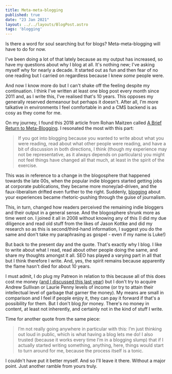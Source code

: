 ```yaml
---
title: Meta-meta-blogging
published: true
date: "23 Jan 2021"
layout: ../../layouts/BlogPost.astro
tags: 'blogging'
---
```


Is there a word for soul searching but for blogs? Meta-meta-blogging will have to do for now.

I've been doing a lot of that lately because as my output has increased, so have my questions about why I blog at all. It's nothing new; I've asking myself why for nearly a decade. It started out as fun and then fear of no one reading but I carried on regardless because I knew _some_ people were.

And now I know more do but I can't shake off the feeling despite my continuation. I think I've written at least one blog post every month since 2011 and, as I write this, I've realised that's 10 years. This opposes my generally reserved demeanour but perhaps it doesn't. After all, I'm more talkative in environments I feel comfortable in and a CMS backend is as cosy as they come for me.

On my journey, I found this 2018 article from Rohan Maitzen called [A Brief Return to Meta-Blogging](https://rohanmaitzen.com/2018/11/13/a-brief-return-to-meta-blogging/). I resonated the most with this part:

> If you got into blogging because you wanted to write about what you were reading, read about what other people were reading, and have a bit of discussion in both directions, I think (though my experience may not be representative, as it always depends on particulars) you might not feel things have changed all that much, at least in the spirit of the exercise.

This was in reference to a change in the blogosphere that happened towards the late 00s, when the popular indie bloggers started getting jobs at corporate publications, they became more money/ad-driven, and the faux-liberalism drifted even further to the right. Suddenly, [blogging](/wiki/blogging/) about your experiences became rhetoric-pushing through the guise of journalism.

This, in turn, changed how readers perceived the remaining indie bloggers and their output in a general sense. And the blogosphere shrunk more as time went on. I joined it all in 2008 without knowing any of this (I did my due diligence and read old stuff from the likes of Jason Kottke and did my research so as this is second/third-hand information, I suggest you do the same and don't take my paraphrasing as gospel - even if my name is Luke!)

But back to the present day and the quote. That's exactly why I blog. I like to write about what I read, read about other people doing the same, and share my thoughts amongst it all. SEO has played a varying part in all that but I think therefore I write. And, yes, the spirit remains because apparently the flame hasn't died for about 10 years.

I must admit, I do plug my Patreon in relation to this because all of this does cost me money ([and I discussed this last year](/post/how-much-do-my-blogs-cost/)) but I don't try to acquire Andrew Sullivan or Laurie Penny levels of income (or try to attain their intellectual level of garbage that garner the money). My means are small in comparison and I feel if people enjoy it, they can pay it forward if that's a possibility for them. But I don't blog _for_ money. There's no money in content, at least not inherently, and certainly not in the kind of stuff I write.

Time for another quote from the same piece:

> I’m not really going anywhere in particular with this: I’m just thinking out loud in public, which is what having a blog lets me do! I also trusted (because it works every time I’m in a blogging slump) that if I actually started writing something, anything, here, things would start to turn around for me, because the process itself is a tonic.

I couldn't have put it better myself. And so I'll leave it there. Without a major point. Just another ramble from yours truly.

